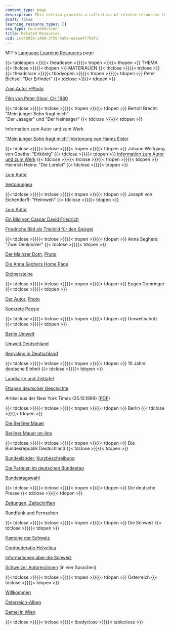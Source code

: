 ```yaml
---
content_type: page
description: This section provides a collection of related resources for the course.
draft: false
learning_resource_types: []
ocw_type: CourseSection
title: Related Resources
uid: 1cc4b93b-1499-3f59-5ab8-ea1ee477b9f1
---
```

MIT's [Language Learning Resources](https://lce.mit.edu/language-learning-resources) page

{{< tableopen >}}{{< theadopen >}}{{< tropen >}}{{< thopen >}}
THEMA
{{< thclose >}}{{< thopen >}}
MATERIALIEN
{{< thclose >}}{{< trclose >}}{{< theadclose >}}{{< tbodyopen >}}{{< tropen >}}{{< tdopen >}}
Peter Bichsel: "Der Erfinder"
{{< tdclose >}}{{< tdopen >}}

[Zum Autor +Photo](http://www.suhrkamp.de/autoren/autor.cfm?id=375)

[Film von Peter Gloor, CH 1980](https://web.archive.org/web/20120809204717/http://www.headfilm.ch/films/02882.html)

{{< tdclose >}}{{< trclose >}}{{< tropen >}}{{< tdopen >}}
Bertolt Brecht: "Mein junger Sohn fragt mich"    
"Der Jasager" und "Der Neinsager"
{{< tdclose >}}{{< tdopen >}}

Information zum Autor und zum Werk

["Mein junger Sohn fragt mich"-Vertonung von Hanns Eisler](https://web.archive.org/web/20191227172420/http://eislermusic.com/reviews/son.htm)

{{< tdclose >}}{{< trclose >}}{{< tropen >}}{{< tdopen >}}
Johann Wolfgang von Goethe: "Erlkönig"
{{< tdclose >}}{{< tdopen >}}
[Information zum Autor und zum Werk](http://www.goethe-bytes.de/)
{{< tdclose >}}{{< trclose >}}{{< tropen >}}{{< tdopen >}}
Heinrich Heine: "Die Lorelei"
{{< tdclose >}}{{< tdopen >}}

[zum Autor](http://www.duesseldorf.de/kultur/heineinstitut/index.htm)

[Vertonungen](http://www.lieder.net/lieder/get_text.html?TextId=7600)

{{< tdclose >}}{{< trclose >}}{{< tropen >}}{{< tdopen >}}
Joseph von Eichendorff: "Heimweh"
{{< tdclose >}}{{< tdopen >}}

[zum Autor](http://gutenberg.spiegel.de/autoren/eichndrf.htm)

[Ein Bild von Caspar David Friedrich](http://de.wikipedia.org/w/index.php?title=Datei:Caspar_David_Friedrich_032.jpg&filetimestamp=20080314145432)

[Friedrichs Bild als Titelbild für den *Spiegel*](http://web.mit.edu/21f.402/www/images/Spiegel_Titel.JPG)

{{< tdclose >}}{{< trclose >}}{{< tropen >}}{{< tdopen >}}
Anna Seghers: "Zwei Denkmäler"
{{< tdclose >}}{{< tdopen >}}

[Der Mainzer Dom](https://web.archive.org/web/20040614094504/http://www.mainz.de/tourist/index.htm), [Photo](https://web.archive.org/web/20040428172611/http://www.mainz.de/tourist/sehens/bild_htm/tou035.htm)

[Die Anna Seghers Home Page](http://www.uni-potsdam.de/u/germanistik/literatur20/fr_index.html) 

[Stolpersteine](http://www.stolpersteine.com/)

{{< tdclose >}}{{< trclose >}}{{< tropen >}}{{< tdopen >}}
Eugen Gomringer
{{< tdclose >}}{{< tdopen >}}

[Der Autor](http://de.wikipedia.org/wiki/Eugen_Gomringer), [Photo](https://web.archive.org/web/20121115201543/http://www.gezett.de/)

[Konkrete Poesie](http://www.ubu.com/papers/gomringer02.html) 

{{< tdclose >}}{{< trclose >}}{{< tropen >}}{{< tdopen >}}
Umweltschutz
{{< tdclose >}}{{< tdopen >}}

[Berlin Umwelt](http://www.stadtentwicklung.berlin.de/umwelt/) 

[Umwelt Deutschland](http://www.umwelt-deutschland.de/)

[Recycling in Deutschland](http://www.phil-fak.uni-duesseldorf.de/)

{{< tdclose >}}{{< trclose >}}{{< tropen >}}{{< tdopen >}}
10 Jahre deutsche Einheit
{{< tdclose >}}{{< tdopen >}}

[Landkarte und Zeittafel](http://www.goethe.de/dll/pro/tlk/folie_22-f.html)

[Ettapen deutscher Geschichte](http://www.goethe.de/dll/pro/tlk/folie_21-f.html)

Artikel aus der New York Times (25.10.1999) ([PDF](http://web.mit.edu/21f.402/www/OstWestNYT102599.pdf))

{{< tdclose >}}{{< trclose >}}{{< tropen >}}{{< tdopen >}}
Berlin
{{< tdclose >}}{{< tdopen >}}

[Die Berliner Mauer](http://www.die-berliner-mauer.de/)

[Berliner Mauer on-line](https://web.archive.org/web/20150403060505/http://www.dailysoft.com/berlinwall/index_de.html)

{{< tdclose >}}{{< trclose >}}{{< tropen >}}{{< tdopen >}}
Die Bundesrepublik Deutschland
{{< tdclose >}}{{< tdopen >}}

[Bundesländer](http://www.goethe.de/dll/pro/uebersichten/folie_ue03-f.html), [Kurzbeschreibung](http://www.goethe.de/dll/pro/uebersichten/folie_ue02-f.html)

[Die Parteien im deutschen Bundestag](http://www.goethe.de/dll/pro/tlk/folie_24-f.html)

[Bundestagswahl](http://www.goethe.de/dll/pro/tlk/folie_25-f.html)

{{< tdclose >}}{{< trclose >}}{{< tropen >}}{{< tdopen >}}
Die deutsche Presse
{{< tdclose >}}{{< tdopen >}}

[Zeitungen, Zeitschriften](http://www.goethe.de/dll/pro/lkpc/Presse.htm)

[Rundfunk und Fernsehen](http://www.goethe.de/dll/pro/lkpc/TV_Radio.htm)

{{< tdclose >}}{{< trclose >}}{{< tropen >}}{{< tdopen >}}
Die Schweiz
{{< tdclose >}}{{< tdopen >}}

[Kantone der Schweiz](http://www.admin.ch/ch/d/sr/c101.html)

[Confoederatio Helvetica](http://www.admin.ch/)

[Informationen über die Schweiz](http://www.about.ch/)

[Schweizer Autoren/innen](http://www.bibliomedia.ch/de/) (in vier Sprachen)

{{< tdclose >}}{{< trclose >}}{{< tropen >}}{{< tdopen >}}
Österreich
{{< tdclose >}}{{< tdopen >}}

[Willkommen](http://www.oesterreich.com/)

[Österreich-Alben](http://www.aeiou.at/aeiou)

[Demel in Wien](http://www.demel.at/)

{{< tdclose >}}{{< trclose >}}{{< tbodyclose >}}{{< tableclose >}}